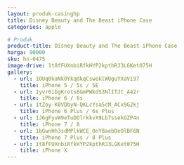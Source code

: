 ```yaml
---
layout: produk-casinghp
title: Disney Beauty and The Beast iPhone Case
categories: apple

# Produk
product-title: Disney Beauty and The Beast iPhone Case
harga: 90000
sku: hn-0475
image-drive: 1t8fFUXnbiRfkHYP2kpthRJ3LGKet075H
gallery:
  - url: 1OUq0kaNkOYkqdkqCswoklWUguYXaVi97
    title: iPhone 5 / 5s / SE
  - url: 1yvr6ibgKrots6GmPWkdS3NlITJt_A42r
    title: iPhone 6 / 6s
  - url: 1tZoy-K0VDbyN-QKLcYsa5cM_ACx9G2kj
    title: iPhone 6 Plus / 6s Plus
  - url: 1J6gFyvW9eTuDOlrkkvX9Lb7ssekGZP4n
    title: iPhone 7 / 8
  - url: 1bGwnHh3sdMPlkWCE_OnY8aebDeOlBF6N
    title: iPhone 7 Plus / 8 Plus
  - url: 1t8fFUXnbiRfkHYP2kpthRJ3LGKet075H
    title: iPhone X
---
```

